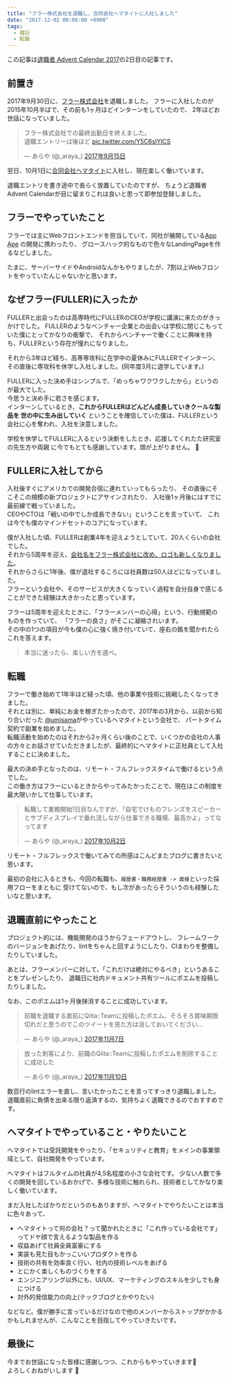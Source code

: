 ```yaml
---
title: "フラー株式会社を退職し、合同会社ヘマタイトに入社しました"
date: "2017-12-02 00:00:00 +0900"
tags:
  - 雑記
  - 転職
---
```


この記事は[退職者 Advent Calendar 2017](https://adventar.org/calendars/2158)の2日目の記事です。

## 前置き

2017年9月30日に、[フラー株式会社](https://fuller-inc.com)を退職しました。
フラーに入社したのが2015年10月半ばで、その前も1ヶ月ほどインターンをしていたので、
2年ほどお世話になっていました。

<blockquote class="twitter-tweet" data-lang="ja"><p lang="ja" dir="ltr">フラー株式会社での最終出勤日を終えました。<br>退職エントリーは後ほど <a href="https://t.co/Y5C6slYICS">pic.twitter.com/Y5C6slYICS</a></p>&mdash; あらや (@_araya_) <a href="https://twitter.com/_araya_/status/908626234342465537?ref_src=twsrc%5Etfw">2017年9月15日</a></blockquote>
<script async src="https://platform.twitter.com/widgets.js" charset="utf-8"></script>

翌日、10月1日に[合同会社ヘマタイト](https://fe2o3.jp)に入社し、現在楽しく働いています。

退職エントリを書き途中で長らく放置していたのですが、
ちょうど退職者 Advent Calendarが目に留まりこれは良いと思って即参加登録しました。

## フラーでやっていたこと
フラーでは主にWebフロントエンドを担当していて、同社が展開している[App Ape](https://appa.pe/)
の開発に携わったり、
グロースハック的なもので色々なLandingPageを作るなどしました。

たまに、サーバーサイドやAndroidなんかもやりましたが、7割以上Webフロントをやっていたんじゃないかと思います。

## なぜフラー(FULLER)に入ったか
FULLERと出会ったのは高専時代にFULLERのCEOが学校に講演に来たのがきっかけでした。
FULLERのようなベンチャー企業との出会いは学校に閉じこもっていた僕にとってかなりの衝撃で、
それからベンチャーで働くことに興味を持ち、FULLERという存在が憧れになりました。

それから3年ほど経ち、高専専攻科に在学中の夏休みにFULLERでインターン、
その直後に専攻科を休学し入社しました。(同年度3月に退学しています。)

FULLERに入った決め手はシンプルで、「めっちゃワクワクしたから」というのが最大でした。<br>
今思うと決め手に若さを感じます。<br>
インターンしているとき、**これからFULLERはどんどん成長していきクールな製品を
世の中に生み出していく** ということを確信していた僕は、FULLERという会社に心を奪われ、入社を決意しました。

学校を休学してFULLERに入るという決断をしたとき、応援してくれたた研究室の先生方や両親
に今でもとても感謝しています。頭が上がりません。  :bow:

## FULLERに入社してから
入社後すぐにアメリカでの開発合宿に連れていってもらったり、
その直後にそこそこの規模の新プロジェクトにアサインされたり、
入社後1ヶ月後にはすでに最前線で戦っていました。<br>
CEOやCTOは「戦いの中でしか成長できない」ということを言っていて、
これは今でも僕のマインドセットのコアになっています。

僕が入社した頃、FULLERは創業4年を迎えようとしていて、20人くらいの会社でした。<br>
それから5周年を迎え、[会社名をフラー株式会社に改め、ロゴも新しくなりました](https://5th.fuller-inc.com/)。<br>
それからさらに1年後、僕が退社するころには社員数は50人ほどになっていました。<br>
フラーという会社や、そのサービスが大きくなっていく過程を自分自身で感じることができた経験は大きかったと思っています。

フラーは5周年を迎えたときに、「フラーメンバーの心得」という、行動規範のものを作っていて、
「フラーの良さ」がそこに凝縮されいます。<br>
その中の1つの項目が今も僕の心に強く焼き付いていて、座右の銘を聞かれたらこれを答えます。

> 本当に迷ったら、楽しい方を選べ。


## 転職
フラーで働き始めて1年半ほど経った頃、他の事業や技術に挑戦したくなってきました。<br>
それとは別に、単純にお金を稼ぎたかったので、2017年の3月から、以前から知り合いだった
[@umisama](https://twitter.com/umisama)がやっているヘマタイトという会社で、
パートタイム契約で副業を始めました。<br>
転職活動を始めたのはそれから2ヶ月くらい後のことで、いくつかの会社の人事の方々とお話させていただきましたが、最終的にヘマタイトに正社員として入社することに決めました。

最大の決め手となったのは、リモート・フルフレックスタイムで働けるという点でした。<br>
この働き方はフラーにいるときからやってみたかったことで、現在はこの制度を最大限いかして仕事しています。<br>

<blockquote class="twitter-tweet" data-lang="ja"><p lang="ja" dir="ltr">転職して業務開始1日目なんですが、「自宅でけものフレンズをスピーカーとサブディスプレイで垂れ流しながら仕事できる職場、最高かよ」ってなってます</p>&mdash; あらや (@_araya_) <a href="https://twitter.com/_araya_/status/914720135541178368?ref_src=twsrc%5Etfw">2017年10月2日</a></blockquote>
<script async src="https://platform.twitter.com/widgets.js" charset="utf-8"></script>

リモート・フルフレックスで働いてみての所感はこんどまたブログに書きたいと思います。

最初の会社に入るときも、今回の転職も、`履歴書・職務経歴書 -> 面接`といった採用フローをまともに
受けてないので、もし次があったらそういうのも経験したいなと思います。

## 退職直前にやったこと
プロジェクト的には、機能開発のほうからフェードアウトし、
フレームワークのバージョンをあげたり、lintをちゃんと回すようにしたり、CIまわりを整備したりしていました。

あとは、フラーメンバーに対して、「これだけは絶対にやるべき」というあることをプレゼンしたり、
退職日に社内ドキュメント共有ツールにポエムを投稿したりしました。

なお、このポエムは1ヶ月後抹消することに成功しています。

<blockquote class="twitter-tweet" data-lang="ja"><p lang="ja" dir="ltr">前職を退職する直前にQiita::Teamに投稿したポエム、そろそろ賞味期限切れだと思うのでこのツイートを見た方は消しておいてください...</p>&mdash; あらや (@_araya_) <a href="https://twitter.com/_araya_/status/927929698738245632?ref_src=twsrc%5Etfw">2017年11月7日</a></blockquote>
<script async src="https://platform.twitter.com/widgets.js" charset="utf-8"></script>

<blockquote class="twitter-tweet" data-lang="ja"><p lang="ja" dir="ltr">放った刺客により、前職のQiita::Teamに投稿したポエムを削除することに成功した</p>&mdash; あらや (@_araya_) <a href="https://twitter.com/_araya_/status/928878620357009409?ref_src=twsrc%5Etfw">2017年11月10日</a></blockquote>
<script async src="https://platform.twitter.com/widgets.js" charset="utf-8"></script>

数百行のlintエラーを直し、言いたかったことを言ってすっきり退職しました。<br>
退職直前に負債を出来る限り返済するの、気持ちよく退職できるのでおすすめです。

## ヘマタイトでやっていること・やりたいこと
ヘマタイトでは受託開発をやったり、「セキュリティと教育」をメインの事業領域として、自社開発をやっています。

ヘマタイトはフルタイムの社員が4,5名程度の小さな会社です。
少ない人数で多くの開発を回しているおかげで、多様な技術に触れられ、技術者としてかなり楽しく働いています。

まだ入社したばかりだというのもありますが、ヘマタイトでやりたいことは本当に色々あって、
- ヘマタイトって何の会社？って聞かれたときに「これ作っている会社です」ってドヤ顔で言えるような製品を作る
- 収益あげて社員全員富豪にする
- 実装も見た目もかっこいいプロダクトを作る
- 技術の共有を効率良く行い、社内の技術レベルをあげる
- とにかく楽しくものづくりをする
- エンジニアリング以外にも、UI/UX、マーケティングのスキルを少しでも身につける
- 対外的発信能力の向上(テックブログとかやりたい)

などなど。僕が勝手に言っているだけなので他のメンバーからストップがかかるかもしれませんが、こんなことを目指してやっていきたいです。


## 最後に
今までお世話になった皆様に感謝しつつ、これからもやっていきます:muscle: <br>
よろしくおねがいします :clap:
